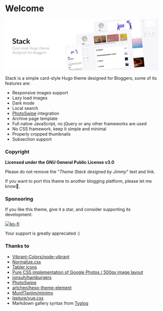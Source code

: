 # Welcome

![](.gitbook/assets/image%20%283%29.png)

Stack is a simple card-style Hugo theme designed for Bloggers, some of its features are:

* Responsive images support
* Lazy load images
* Dark mode
* Local search
* [PhotoSwipe](https://photoswipe.com/) integration
* Archive page template
* Full native JavaScript, no jQuery or any other frameworks are used
* No CSS framework, keep it simple and minimal
* Properly cropped thumbnails
* Subsection support

### Copyright

**Licensed under the GNU General Public License v3.0**

Please do not remove the "_Theme Stack designed by Jimmy_" text and link.

If you want to port this theme to another blogging platform, please let me know🙏.

### Sponsoring

If you like this theme, give it a star, and consider supporting its development:

[![ko-fi](https://camo.githubusercontent.com/88b9e664b2a500cbdc892ab041e3fd1d7c348082650f3e5cf38da8ce3865e922/68747470733a2f2f7777772e6b6f2d66692e636f6d2f696d672f676974687562627574746f6e5f736d2e737667)](https://ko-fi.com/C0C530AXX)

Your support is greatly appreciated :\)

### Thanks to

* [Vibrant-Colors/node-vibrant](https://github.com/Vibrant-Colors/node-vibrant)
* [Normalize.css](https://necolas.github.io/normalize.css/)
* [Tabler icons](https://tablericons.com/)
* [Pure CSS implementation of Google Photos / 500px image layout](https://github.com/xieranmaya/blog/issues/6)
* [jonsuh/hamburgers](https://github.com/jonsuh/hamburgers)
* [PhotoSwipe](https://photoswipe.com/)
* [artchen/hexo-theme-element](https://github.com/artchen/hexo-theme-element)
* [MunifTanjim/minimo](https://github.com/MunifTanjim/minimo)
* [lepture/yue.css](https://github.com/lepture/yue.css)
* Markdown gallery syntax from [Typlog](https://typlog.com/)

